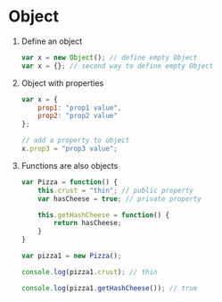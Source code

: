 # Object

1. Define an object

    ```javascript
    var x = new Object(); // define empty Object
    var x = {}; // second way to define empty Object
    ```

2. Object with properties

    ```javascript
    var x = {
        prop1: "prop1 value",
        prop2: "prop2 value"
    };

    // add a property to object
    x.prop3 = "prop3 value";
    ```

3. Functions are also objects

    ```javascript
    var Pizza = function() {
        this.crust = "thin"; // public property
        var hasCheese = true; // private property

        this.getHashCheese = function() {
            return hasCheese;
        }
    }

    var pizza1 = new Pizza();

    console.log(pizza1.crust); // thin

    console.log(pizza1.getHashCheese()); // true
    ```